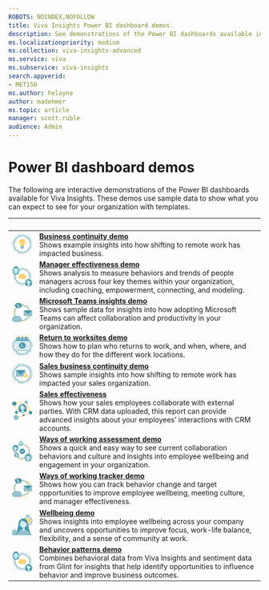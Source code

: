 ```yaml
---
ROBOTS: NOINDEX,NOFOLLOW
title: Viva Insights Power BI dashboard demos
description: See demonstrations of the Power BI dashboards available in Viva Insights 
ms.localizationpriority: medium 
ms.collection: viva-insights-advanced 
ms.service: viva 
ms.subservice: viva-insights 
search.appverid: 
- MET150 
ms.author: helayne
author: madehmer
ms.topic: article
manager: scott.ruble
audience: Admin
---
```


# Power BI dashboard demos

The following are interactive demonstrations of the Power BI dashboards available for Viva Insights. These demos use sample data to show what you can expect to see for your organization with templates.

| &nbsp; | &nbsp; |
|------|-------|
|![Business communication icon.](../images/wpa/playbooks/focus-64x64.svg) |[**Business continuity demo**](./power-bi-bc.md#demonstration)<br>Shows example insights into how shifting to remote work has impacted business. |
|![Manager effectiveness icon.](../images/wpa/playbooks/manager-coaching-32x32.svg) |[**Manager effectiveness demo**](./power-bi-manager.md#demonstration) <br>Shows analysis to measure behaviors and trends of people managers across four key themes within your organization, including coaching, empowerment, connecting, and modeling. |
|![Microsoft Teams insights icon.](../images/wpa/playbooks/efficient-communications-32x32.svg) |[**Microsoft Teams insights demo**](./power-bi-teams.md#demonstration) <br>Shows sample data for insights into how adopting Microsoft Teams can affect collaboration and productivity in your organization. |
|![Return to work icon.](../images/wpa/playbooks/meetings-32x32.svg) |[**Return to worksites demo**](./power-bi-return-tw.md#demonstration) <br>Shows how to plan who returns to work, and when, where, and how they do for the different work locations. |
|![Sales business continuity icon.](../images/wpa/playbooks/email-overload-64x64.svg) |[**Sales business continuity demo**](./pbi-bc-sales.md#demonstration) <br>Shows sample insights into how shifting to remote work has impacted your sales organization. |
|![Sales effectiveness icon.](../images/wpa/playbooks/influencer-32x32.svg) |[**Sales effectiveness**](power-bi-sales.md#demonstration) <br>Shows how your sales employees collaborate with external parties. With CRM data uploaded, this report can provide advanced insights about your employees’ interactions with CRM accounts. |
|![Ways of working assessment icon.](../images/wpa/playbooks/cross-group-collab-32x32.svg) |[**Ways of working assessment demo**](./power-bi-collab-assess.md#demonstration) <br>Shows a quick and easy way to see current collaboration behaviors and culture and insights into employee wellbeing and engagement in your organization. |
|![Ways of working tracker icon.](../images/wpa/playbooks/efficient-communications-32x32.svg) |[**Ways of working tracker demo**](./power-bi-collab-track.md#demonstration) <br>Shows how you can track behavior change and target opportunities to improve employee wellbeing, meeting culture, and manager effectiveness. |
|![Wellbeing icon.](../images/wpa/playbooks/wellbeing-64x64.svg) |[**Wellbeing demo**](./power-bi-wellbeing.md#demonstration) <br>Shows insights into employee wellbeing across your company and uncovers opportunities to improve focus, work-life balance, flexibility, and a sense of community at work.|
|![Behavior patterns icon.](../images/wpa/playbooks/manager-coaching-32x32.svg) |[**Behavior patterns demo**](./power-bi-glint-2.md#demonstration) <br>Combines behavioral data from Viva Insights and sentiment data from Glint for insights that help identify opportunities to influence behavior and improve business outcomes.|
